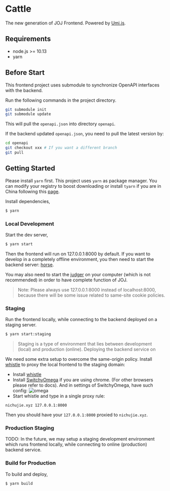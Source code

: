 # Cattle

The new generation of JOJ Frontend. Powered by [Umi.js](https://umijs.org/).

## Requirements

* node.js >= 10.13
* yarn

## Before Start

This frontend project uses submodule to synchronize OpenAPI interfaces with the backend.

Run the following commands in the project directory.
```bash
git submodule init
git submodule update
```
This will pull the `openapi.json` into directory `openapi`.

If the backend updated `openapi.json`, you need to pull the latest version by:

```bash
cd openapi
git checkout xxx # If you want a different branch
git pull
```

## Getting Started

Please install `yarn` first. This project uses `yarn` as package manager. You can modify your registry to boost downloading or install `tyarn` if you are in China following this [page](https://umijs.org/zh-CN/docs/getting-started).  

Install dependencies,

```bash
$ yarn
```

### Local Development

Start the dev server,

```bash
$ yarn start
```

Then the frontend will run on 127.0.0.1:8000 by default. If you want to develop in a completely offline environment,
you then need to start the backend server: [horse](https://github.com/joint-online-judge/horse). 

You may also need to start the [judger](https://github.com/joint-online-judge/tiger) on your computer (which is not recommended) in order to have complete function of JOJ.

> Note: Please always use 127.0.0.1:8000 instead of localhost:8000, because there will be some issue related to same-site cookie policies.

### Staging

Run the frontend locally, while connecting to the backend deployed on a staging server.

```bash
$ yarn start:staging
```

> Staging is a type of environment that lies between development (local) and production (online). Deploying the backend service
> on 

We need some extra setup to overcome the same-origin policy. Install [whistle](https://github.com/avwo/whistle)
to proxy the local frontend to the staging domain:
* Install [whistle](https://github.com/avwo/whistle)
* Install [SwitchyOmega](https://chrome.google.com/webstore/detail/proxy-switchyomega/padekgcemlokbadohgkifijomclgjgif) if you are using chrome. (For other browsers please refer to docs). And in settings of SwitchyOmega, have such config:
![omega](https://github.com/joint-online-judge/cattle/tree/master/img/omega.png)
* Start whistle and type in a single proxy rule:
```
nichujie.xyz 127.0.0.1:8000
```
Then you should have your `127.0.0.1:8000` proxied to `nichujie.xyz`.
### Production Staging

TODO: In the future, we may setup a staging development environment which runs frontend locally, while connecting to 
online (production) backend service.

### Build for Production

To build and deploy,

```bash
$ yarn build
```
